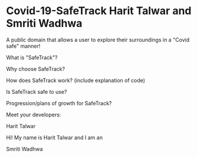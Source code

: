 # Covid-19-SafeTrack Harit Talwar and Smriti Wadhwa
A public domain that allows a user to explore their surroundings in a "Covid safe" manner!

What is "SafeTrack"?

Why choose SafeTrack?

How does SafeTrack work? (include explanation of code)

Is SafeTrack safe to use?

Progression/plans of growth for SafeTrack?

Meet your developers:

Harit Talwar

Hi! My name is Harit Talwar and I am an 

Smriti Wadhwa

